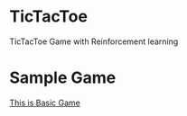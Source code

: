 # TicTacToe
TicTacToe Game with Reinforcement learning

# Sample Game
[This is Basic Game](https://liaoyungyi.github.io/TicTacToe/tictactoe.html)
